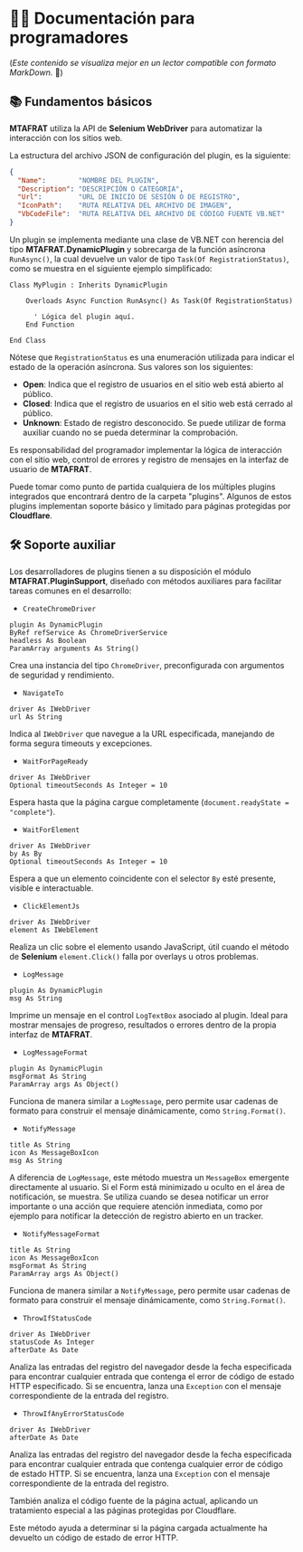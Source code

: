 # 👩‍💻 Documentación para programadores

(_Este contenido se visualiza mejor en un lector compatible con formato MarkDown._ 👀)

## 📚 Fundamentos básicos

**MTAFRAT** utiliza la API de **Selenium WebDriver** para automatizar la interacción con los sitios web. 

La estructura del archivo JSON de configuración del plugin, es la siguiente:

```json
{
  "Name":        "NOMBRE DEL PLUGIN",
  "Description": "DESCRIPCIÓN O CATEGORIA",
  "Url":         "URL DE INICIO DE SESIÓN O DE REGISTRO",
  "IconPath":    "RUTA RELATIVA DEL ARCHIVO DE IMAGEN",
  "VbCodeFile":  "RUTA RELATIVA DEL ARCHIVO DE CÓDIGO FUENTE VB.NET"
}
```

Un plugin se implementa mediante una clase de VB.NET con herencia del tipo **MTAFRAT.DynamicPlugin** y sobrecarga de la función asíncrona `RunAsync()`, la cual devuelve un valor de tipo `Task(Of RegistrationStatus)`, como se muestra en el siguiente ejemplo simplificado:

```vbnet
Class MyPlugin : Inherits DynamicPlugin

    Overloads Async Function RunAsync() As Task(Of RegistrationStatus)
      
      ' Lógica del plugin aquí.
    End Function

End Class
```

Nótese que `RegistrationStatus` es una enumeración utilizada para indicar el estado de la operación asíncrona. Sus valores son los siguientes:

 - **Open**:    Indica que el registro de usuarios en el sitio web está abierto al público.  
 - **Closed**:  Indica que el registro de usuarios en el sitio web está cerrado al público.
 - **Unknown**: Estado de registro desconocido. Se puede utilizar de forma auxiliar cuando no se pueda determinar la comprobación.

Es responsabilidad del programador implementar la lógica de interacción con el sitio web, control de errores y registro de mensajes en la interfaz de usuario de **MTAFRAT**.

Puede tomar como punto de partida cualquiera de los múltiples plugins integrados que encontrará dentro de la carpeta "plugins". Algunos de estos plugins implementan soporte básico y limitado para páginas protegidas por **Cloudflare**.

## 🛠️ Soporte auxiliar

Los desarrolladores de plugins tienen a su disposición el módulo **MTAFRAT.PluginSupport**, diseñado con métodos auxiliares para facilitar tareas comunes en el desarrollo:

 - `CreateChromeDriver`
```vbnet
plugin As DynamicPlugin
ByRef refService As ChromeDriverService
headless As Boolean
ParamArray arguments As String()
```
Crea una instancia  del tipo `ChromeDriver`,  preconfigurada con argumentos de seguridad y rendimiento. 

 - `NavigateTo`
```vbnet
driver As IWebDriver
url As String
```
Indica al `IWebDriver` que navegue a la URL especificada, manejando de forma segura timeouts y excepciones.
    
 - `WaitForPageReady`
```vbnet
driver As IWebDriver
Optional timeoutSeconds As Integer = 10
```
Espera hasta que la página cargue completamente (`document.readyState = "complete"`).

 - `WaitForElement`
```vbnet
driver As IWebDriver
by As By
Optional timeoutSeconds As Integer = 10
```
Espera a que un elemento coincidente con el selector `By` esté presente, visible e interactuable.
    
 - `ClickElementJs`
```vbnet
driver As IWebDriver
element As IWebElement
```
Realiza un clic sobre el elemento usando JavaScript, útil cuando el método de **Selenium** `element.Click()` falla por overlays u otros problemas.

 - `LogMessage`
```vbnet
plugin As DynamicPlugin
msg As String
```
Imprime un mensaje en el control `LogTextBox` asociado al plugin.
Ideal para mostrar mensajes de progreso, resultados o errores dentro de la propia interfaz de **MTAFRAT**.

 - `LogMessageFormat`
```vbnet
plugin As DynamicPlugin
msgFormat As String
ParamArray args As Object()
```
Funciona de manera similar a `LogMessage`, pero permite usar cadenas de formato para construir el mensaje dinámicamente, como `String.Format()`.

 - `NotifyMessage`
```vbnet
title As String
icon As MessageBoxIcon
msg As String
```
A diferencia de `LogMessage`, este método muestra un `MessageBox` emergente directamente al usuario. Si el Form está minimizado u oculto en el área de notificación, se muestra.
Se utiliza cuando se desea notificar un error importante o una acción que requiere atención inmediata, como por ejemplo para notificar la detección de registro abierto en un tracker.

 - `NotifyMessageFormat`
```vbnet
title As String
icon As MessageBoxIcon
msgFormat As String
ParamArray args As Object()
```
Funciona de manera similar a `NotifyMessage`, pero permite usar cadenas de formato para construir el mensaje dinámicamente, como `String.Format()`.

 - `ThrowIfStatusCode`
```vbnet
driver As IWebDriver
statusCode As Integer
afterDate As Date
```
Analiza las entradas del registro del navegador desde la fecha especificada para encontrar cualquier entrada que contenga el error de código de estado HTTP especificado. Si se encuentra, lanza una `Exception` con el mensaje correspondiente de la entrada del registro.

 - `ThrowIfAnyErrorStatusCode`
```vbnet
driver As IWebDriver
afterDate As Date
```
Analiza las entradas del registro del navegador desde la fecha especificada para encontrar cualquier entrada que contenga cualquier error de código de estado HTTP. Si se encuentra, lanza una `Exception` con el mensaje correspondiente de la entrada del registro.

También analiza el código fuente de la página actual, aplicando un tratamiento especial a las páginas protegidas por Cloudflare.

Este método ayuda a determinar si la página cargada actualmente ha devuelto un código de estado de error HTTP.
